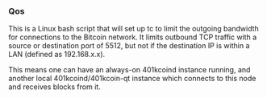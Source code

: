 ### Qos ###

This is a Linux bash script that will set up tc to limit the outgoing bandwidth for connections to the Bitcoin network. It limits outbound TCP traffic with a source or destination port of 5512, but not if the destination IP is within a LAN (defined as 192.168.x.x).

This means one can have an always-on 401kcoind instance running, and another local 401kcoind/401kcoin-qt instance which connects to this node and receives blocks from it.
